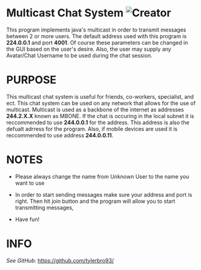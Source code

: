 Multicast Chat System         ![Creator](https://img.shields.io/badge/Created%20By-Tyler%20Brown-blue.svg)
======================
This program implements java's multicast in order to transmit messages between
2 or more users. The default address used with this program is **224.0.0.1** 
and port **4001**. Of course these parameters can be changed in the GUI based
on the user's desire. Also, the user may supply any Avatar/Chat Username to be
used during the chat session.

# PURPOSE
This multicast chat system is useful for friends, co-workers, specialist, and
ect. This chat system can be used on any network that allows for the use of 
multicast. Multicast is used as a backbone of the internet as addresses 
**244.2.X.X** known as MBONE. If the chat is occuring in the local subnet it is
reccommended to use **244.0.0.1** for the address. This address is also the 
defualt adrress for the program. Also, if mobile devices are used it is 
reccommended to use address **244.0.0.11**.

# NOTES
* Please always change the name from Unknown User to the name you want to use

* In order to start sending messages make sure your address and port is right.
  Then hit join button and the program will allow you to start transmitting
  messages,
  
* Have fun!

# INFO 

*See GitHub:* https://github.com/tylerbro93/
